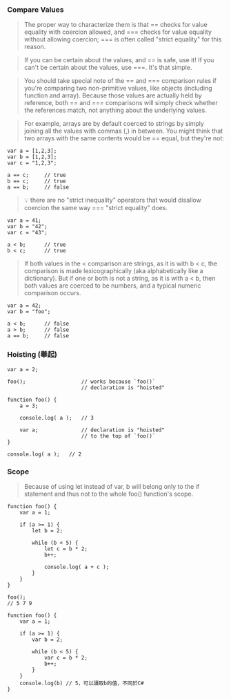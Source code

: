 ### Compare Values

> The proper way to characterize them is that == checks for value equality with coercion allowed, and === checks for value equality without allowing coercion; === is often called "strict equality" for this reason.

> If you can be certain about the values, and == is safe, use it! If you can't be certain about the values, use ===. It's that simple.

> You should take special note of the == and === comparison rules if you're comparing two non-primitive values, like objects (including function and array). Because those values are actually held by reference, both == and === comparisons will simply check whether the references match, not anything about the underlying values.

>For example, arrays are by default coerced to strings by simply joining all the values with commas (,) in between. You might think that two arrays with the same contents would be == equal, but they're not:

```
var a = [1,2,3];
var b = [1,2,3];
var c = "1,2,3";

a == c;		// true
b == c;		// true
a == b;		// false
```
> :bulb: there are no "strict inequality" operators that would disallow coercion the same way === "strict equality" does.
```
var a = 41;
var b = "42";
var c = "43";

a < b;		// true
b < c;		// true
```
>If both values in the < comparison are strings, as it is with b < c, the comparison is made lexicographically (aka alphabetically like a dictionary). But if one or both is not a string, as it is with a < b, then both values are coerced to be numbers, and a typical numeric comparison occurs.
```
var a = 42;
var b = "foo";

a < b;		// false
a > b;		// false
a == b;		// false
```
### Hoisting (舉起)
```
var a = 2;

foo();					// works because `foo()`
						// declaration is "hoisted"

function foo() {
	a = 3;

	console.log( a );	// 3

	var a;				// declaration is "hoisted"
						// to the top of `foo()`
}

console.log( a );	// 2
```
### Scope
>Because of using let instead of var, b will belong only to the if statement and thus not to the whole foo() function's scope.
```
function foo() {
	var a = 1;

	if (a >= 1) {
		let b = 2;

		while (b < 5) {
			let c = b * 2;
			b++;

			console.log( a + c );
		}
	}
}

foo();
// 5 7 9
```
```
function foo() {
	var a = 1;

	if (a >= 1) {
		var b = 2;

		while (b < 5) {
			var c = b * 2;
			b++;
		}
	}
	console.log(b) // 5，可以讀取b的值，不同於C#
}
```
